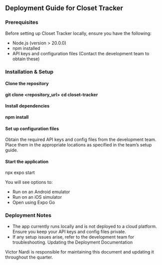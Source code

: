 ## Deployment Guide for Closet Tracker

### Prerequisites
Before setting up Closet Tracker locally, ensure you have the following:

- Node.js (version > 20.0.0)
- npm installed
- API keys and configuration files (Contact the development team to obtain these)

### Installation & Setup

#### Clone the repository
**git clone <repository_url>**
**cd closet-tracker**

#### Install dependencies
**npm install**

#### Set up configuration files

Obtain the required API keys and config files from the development team.
Place them in the appropriate locations as specified in the team’s setup guide.

#### Start the application
npx expo start

You will see options to:

- Run on an Android emulator
- Run on an iOS simulator
- Open using Expo Go

### Deployment Notes

- The app currently runs locally and is not deployed to a cloud platform.
Ensure you keep your API keys and config files private.
- If any setup issues arise, refer to the development team for troubleshooting.
Updating the Deployment Documentation

Victor Nardi is responsible for maintaining this document and updating it throughout the quarter.

